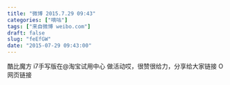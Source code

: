 ```yaml
---
title: "微博 2015.7.29 09:43"
categories: ["嘀咕"]
tags: ["来自微博 weibo.com"]
draft: false
slug: "feEfGW"
date: "2015-07-29 09:43:00"
---
```


<p>酷比魔方 i7手写版在@淘宝试用中心   做活动哎，很赞很给力，分享给大家链接 O网页链接 ​​​​</p>
